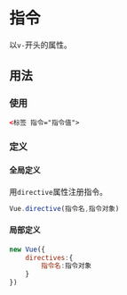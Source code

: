 # 指令

以`v-`开头的属性。

## 用法

### 使用

```html
<标签 指令="指令值">
```

### 定义

#### 全局定义

用`directive`属性注册指令。

```js
Vue.directive(指令名,指令对象)
```

#### 局部定义

```js
new Vue({
	directives:{
		指令名:指令对象
	}
})
```

